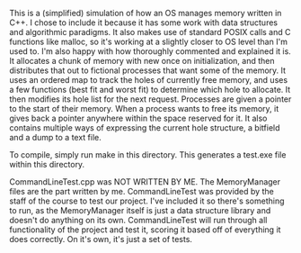 This is a (simplified) simulation of how an OS manages memory written in C++. I chose to include it because it has some work with data structures and algorithmic paradigms. It also makes use of standard POSIX calls and C functions like malloc, so it's working at a slightly closer to OS level than I'm used to. I'm also happy with how thoroughly commented and explained it is. It allocates a chunk of memory with new once on initialization, and then distributes that out to fictional processes that want some of the memory. It uses an ordered map to track the holes of currently free memory, and uses a few functions (best fit and worst fit) to determine which hole to allocate. It then modifies its hole list for the next request. Processes are given a pointer to the start of their memory. When a process wants to free its memory, it gives back a pointer anywhere within the space reserved for it. It also contains multiple ways of expressing the current hole structure, a bitfield and a dump to a text file. 

To compile, simply run make in this directory. This generates a test.exe file within this directory. 

CommandLineTest.cpp was NOT WRITTEN BY ME. The MemoryManager files are the part written by me. CommandLineTest was provided by the staff of the course to test our project. I've included it so there's something to run, as the MemoryManager itself is just a data structure library and doesn't do anything on its own. CommandLineTest will run through all functionality of the project and test it, scoring it based off of everything it does correctly. On it's own, it's just a set of tests. 